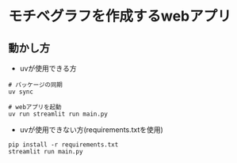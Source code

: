 # モチベグラフを作成するwebアプリ

## 動かし方
- uvが使用できる方
```
# パッケージの同期
uv sync

# webアプリを起動
uv run streamlit run main.py
```

- uvが使用できない方(requirements.txtを使用)
```
pip install -r requirements.txt
streamlit run main.py
```
